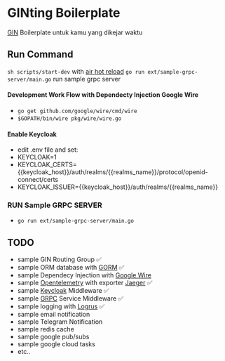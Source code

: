 # GINting Boilerplate
[GIN](https://github.com/gin-gonic/gin) Boilerplate
untuk kamu yang dikejar waktu

## Run Command
```sh scripts/start-dev``` with [air hot reload](https://github.com/cosmtrek/air)
```go run ext/sample-grpc-server/main.go``` run sample grpc server

#### Development Work Flow with Dependecty Injection Google Wire
- ```go get github.com/google/wire/cmd/wire```
- ```$GOPATH/bin/wire pkg/wire/wire.go```

#### Enable Keycloak
- edit .env file and set:
- KEYCLOAK=1
- KEYCLOAK_CERTS={{keycloak_host}}/auth/realms/{{realms_name}}/protocol/openid-connect/certs
- KEYCLOAK_ISSUER={{keycloak_host}}/auth/realms/{{realms_name}}

### RUN Sample GRPC SERVER
- ```go run ext/sample-grpc-server/main.go```

## TODO
- sample GIN Routing Group :white_check_mark:
- sample ORM database with [GORM](https://gorm.io/) :white_check_mark:
- sample Dependecy Injection with [Google Wire](https://github.com/google/wire)
- sample [Opentelemetry](https://opentelemetry.io/) with exporter [Jaeger](https://www.jaegertracing.io/) :white_check_mark:
- sample [Keycloak](https://www.keycloak.org/) Middleware :white_check_mark:
- sample [GRPC](https://grpc.io/) Service Middleware :white_check_mark:
- sample logging with [Logrus](https://github.com/sirupsen/logrus) :white_check_mark:
- sample email notification
- sample Telegram Notification 
- sample redis cache
- sample google pub/subs
- sample google cloud tasks
- etc..